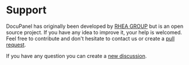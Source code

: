 # Support

DocuPanel has originally been developed by [RHEA GROUP](https://www.rheagroup.com/) but is an open source project. If you have any idea to improve it, your help is welcomed. Feel free to contribute and don't hesitate to contact us or create a [pull request](https://github.com/RHEAGROUP/docupanel/pulls).

If you have any question you can create a [new discussion](https://github.com/RHEAGROUP/docupanel/issues/new).

